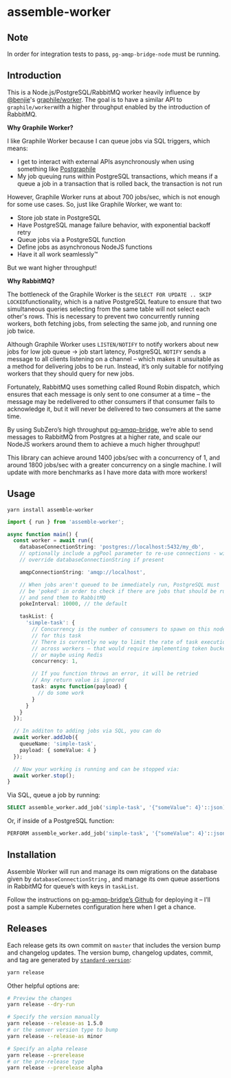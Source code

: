 # assemble-worker

## Note

In order for integration tests to pass, `pg-amqp-bridge-node` must be running.

## Introduction

This is a Node.js/PostgreSQL/RabbitMQ worker heavily influence by [@benjie](https://github.com/benjie)'s [graphile/worker](#).
The goal is to have a similar API to `graphile/worker`with a higher throughput enabled by the introduction of RabbitMQ.

**Why Graphile Worker?**

I like Graphile Worker because I can queue jobs via SQL triggers, which means:

- I get to interact with external APIs asynchronously when using something like [Postgraphile](https://github.com/graphile/postgraphile)
- My job queuing runs within PostgreSQL transactions, which means if a queue a job in a transaction that is rolled back, the transaction is not run

However, Graphile Worker runs at about 700 jobs/sec, which is not enough for some use cases.
So, just like Graphile Worker, we want to:

- Store job state in PostgreSQL
- Have PostgreSQL manage failure behavior, with exponential backoff retry
- Queue jobs via a PostgreSQL function
- Define jobs as asynchronous NodeJS functions
- Have it all work seamlessly™

But we want higher throughput!

**Why RabbitMQ?**

The bottleneck of the Graphile Worker is the `SELECT FOR UPDATE .. SKIP LOCKED`functionality, which is a native PostgreSQL feature to ensure that two simultaneous queries selecting from the same table will not select each other's rows. This is necessary to prevent two concurrently running workers, both fetching jobs, from selecting the same job, and running one job twice.

Although Graphile Worker uses `LISTEN/NOTIFY` to notify workers about new jobs for low job queue -> job start latency, PostgreSQL `NOTIFY` sends a message to all clients listening on a channel – which makes it unsuitable as a method for delivering jobs to be run. Instead, it’s only suitable for notifying workers that they should query for new jobs.

Fortunately, RabbitMQ uses something called Round Robin dispatch, which ensures that each message is only sent to one consumer at a time – the message may be redelivered to other consumers if that consumer fails to acknowledge it, but it will never be delivered to two consumers at the same time.

By using SubZero’s high throughput [pg-amqp-bridge](https://github.com/subzerocloud/pg-amqp-bridge/), we’re able to send messages to RabbitMQ from Postgres at a higher rate, and scale our NodeJS workers around them to achieve a much higher throughput!

This library can achieve around 1400 jobs/sec with a concurrency of 1, and around 1800 jobs/sec with a greater concurrency on
a single machine. I will update with more benchmarks as I have more data with more workers!

## Usage

```
yarn install assemble-worker
```

```typescript
import { run } from 'assemble-worker';

async function main() {
  const worker = await run({
    databaseConnectionString: 'postgres://localhost:5432/my_db',
    // optionally include a pgPool parameter to re-use connections - will
    // override databaseConnectionString if present

    amqpConnectionString: 'amqp://localhost',

    // When jobs aren't queued to be immediately run, PostgreSQL must
    // be 'poked' in order to check if there are jobs that should be run
    // and send them to RabbitMQ
    pokeInterval: 10000, // the default

    taskList: {
      'simple-task': {
        // Concurrency is the number of consumers to spawn on this node instance
        // for this task
        // There is currently no way to limit the rate of task execution
        // across workers – that would require implementing token buckets
        // or maybe using Redis
        concurrency: 1,

        // If you function throws an error, it will be retried
        // Any return value is ignored
        task: async function(payload) {
          // do some work
        }
      }
    }
  });

  // In additon to adding jobs via SQL, you can do
  await worker.addJob({
    queueName: 'simple-task',
    payload: { someValue: 4 }
  });

  // Now your working is running and can be stopped via:
  await worker.stop();
}
```

Via SQL, queue a job by running:

```sql
SELECT assemble_worker.add_job('simple-task', '{"someValue": 4}'::json);
```

Or, if inside of a PostgreSQL function:

```sql
PERFORM assemble_worker.add_job('simple-task', '{"someValue": 4}'::json);
```

## Installation

Assemble Worker will run and manage its own migrations on the database given by `databaseConnectionString` , and manage its own queue assertions in RabbitMQ for queue’s with keys in `taskList`.

Follow the instructions on [pg-amqp-bridge’s Github](https://github.com/subzerocloud/pg-amqp-bridge/) for deploying it – I’ll post a sample Kubernetes configuration here when I get a chance.

## Releases

Each release gets its own commit on `master` that includes the version bump and changelog updates. The version bump, changelog updates, commit, and tag are generated by [`standard-version`](https://github.com/conventional-changelog/standard-version):

```sh
yarn release
```

Other helpful options are:

```sh
# Preview the changes
yarn release --dry-run

# Specify the version manually
yarn release --release-as 1.5.0
# or the semver version type to bump
yarn release --release-as minor

# Specify an alpha release
yarn release --prerelease
# or the pre-release type
yarn release --prerelease alpha
```

